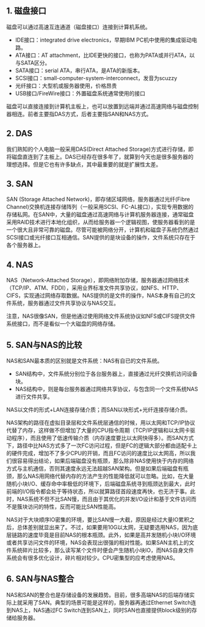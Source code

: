 
## 1. 磁盘接口 ##

磁盘可以通过高速互连通道（磁盘接口）连接到计算机系统。

* IDE接口：integrated drive electronics，早期IBM PC机中使用的集成驱动电路。
* ATA接口：AT attachment，比IDE更快的接口，也称为PATA或并行ATA，以与SATA区分。
* SATA接口：serial ATA，串行ATA，是ATA的新版本。
* SCSI接口：small-computer-system-interconnect，发音为scuzzy
* 光纤接口：大型机或服务器使用，价格昂贵
* USB接口/FireWire接口：外置磁盘系统通常使用的接口

磁盘可以直接连接到计算机主板上，也可以放置到远端并通过高速网络与磁盘控制器相连。前者主要指DAS方式，后者主要指SAN和NAS方式。

## 2. DAS ##

我们熟知的个人电脑一般采用DAS(Direct Attached Storage)方式进行存储，即将磁盘直连到了主板上。DAS已经存在很多年了，就算到今天也是很多服务器的理想选择。但是它也有许多缺点，其中最重要的就是扩展性太差。

## 3. SAN ##

SAN (Storage Attached Network)，即存储区域网络，服务器通过光纤(Fibre Channel)交换机连接存储阵列（一般采用SCSI、FC-AL接口），实现专用数据的存储私网。在SAN中，大量的磁盘通过高速网络与计算机服务器连接，通常磁盘采用RAID技术进行本地化组织，从而给服务器一个逻辑视图，使服务器看到的是一个很大且非常可靠的磁盘。尽管可能被网络分开，计算机和磁盘子系统仍然通过SCSI接口或光纤接口互相通信。SAN提供的是块设备的操作，文件系统只存在于各个服务器上。

## 4. NAS ##

NAS（Network-Attached Storage），即网络附加存储，服务器通过网络技术（TCP/IP、ATM、FDDI），采用业界标准文件共享协议，如NFS、HTTP、CIFS，实现通过网络存取数据。NAS提供的是文件的操作，NAS本身有自己的文件系统，服务器通过文件共享协议与NAS交互。

注意，NAS很像SAN，但是他通过使用网络文件系统协议如NFS或CIFS提供文件系统接口，而不是看似一个大磁盘的网络存储。

## 5. SAN与NAS的比较 ##

NAS和SAN最本质的区别就是文件系统：NAS有自已的文件系统。

* SAN结构中，文件系统分别位于各台服务器上，直接通过光纤交换机访问设备块。
* NAS结构中，则是每台服务器通过网络共享协议，与包含同一个文件系统NAS进行文件共享。

NAS以文件的形式+LAN连接存储介质；而SAN以块形式+光纤连接存储介质。

NAS架构的路径在虚拟目录层和文件系统层通信的时候，用以太网和TCP/IP协议代替了内存，这样做不但增加了大量的CPU指令周期（TCP/IP逻辑和以太网卡驱动程序），而且使用了低速传输介质（内存速度要比以太网快得多）。而SAN方式下，路径中比NAS方式多了一次FC访问过程，但是FC的逻辑大部分都由适配卡上的硬件完成，增加不了多少CPU的开销，而且FC访问的速度比以太网高，所以我们很容易得出结论，如果后端磁盘没有瓶颈，那么除非NAS使用快于内存的网络方式与主机通信，否则其速度永远无法超越SAN架构。但是如果后端磁盘有瓶颈，那么NAS用网络代替内存的方法产生的性能降低就可以忽略。比如，在大量随机小块I/O、缓存命中率极低的环境下，后端磁盘系统寻到瓶颈达到最大，此时前端的I/O指令都会处于等待状态，所以就算路径首段速度再快，也无济于事。此时，NAS系统不但不比SAN慢，而且由于其优化的并发I/O设计和基于文件访问而不是簇块访问的特性，反而可能比SAN性能高。

NAS对于大块顺序IO密集的环境，要比SAN慢一大截，原因是经过大量IO累积之后，总体差别就显出来了。不过，如果要用10G以太网，无疑要选用NAS，因为底层链路的速度毕竟是目前NAS的根本瓶颈。此外，如果是高并发随机小块I/O环境或者共享访问文件的环境，NAS会表现出很强的相对性能。如果SAN主机上的文件系统碎片比较多，那么读写某个文件时便会产生随机小块IO，而NAS自身文件系统会有很多优化设计，碎片相对较少。CPU密集型的应考虑使用NAS。
 
## 6. SAN与NAS整合 ##

NAS和SAN的整合也是存储设备的发展趋势。目前，很多高端NAS的后端存储实际上就采用了SAN。典型的场景可能是这样的，服务器再通过Ethernet Switch连到NAS上，NAS通过FC Switch连到SAN上，同时SAN也直接提供block级别的存储给服务器。
